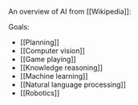 An overview of AI from [[Wikipedia]]:

Goals:
- [[Planning]]
- [[Computer vision]]
- [[Game playing]]
- [[Knowledge reasoning]]
- [[Machine learning]]
- [[Natural language processing]]
- [[Robotics]]